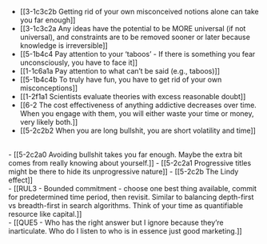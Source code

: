 - [[3-1c3c2b Getting rid of your own misconceived notions alone can take you far enough]]
- [[3-1c3c2a Any ideas have the potential to be MORE universal (if not universal), and constraints are to be removed sooner or later because knowledge is irreversible]]
- [[5-1b4c4 Pay attention to your ‘taboos’ - If there is something you fear unconsciously, you have to face it]]
- [[1-1c6a1a Pay attention to what can’t be said (e.g., taboos)]]
- [[5-1b4c4b To truly have fun, you have to get rid of your own misconceptions]]
- [[1-2f1a1 Scientists evaluate theories with excess reasonable doubt]]
- [[6-2 The cost effectiveness of anything addictive decreases over time. When you engage with them, you will either waste your time or money, very likely both.]]
- [[5-2c2b2 When you are long bullshit, you are short volatility and time]]
<br>
- [[5-2c2a0 Avoiding bullshit takes you far enough. Maybe the extra bit comes from really knowing about yourself.]]
- [[5-2c2a1 Progressive titles might be there to hide its unprogressive nature]]
- [[5-2c2b The Lindy effect]]
<br>
- [[RUL3 - Bounded commitment - choose one best thing available, commit for predetermined time period, then revisit. Similar to balancing depth-first vs breadth-first in search algorithms. Think of your time as quantifiable resource like capital.]]
<br>
- [[QUE5 - Who has the right answer but I ignore because they’re inarticulate. Who do I listen to who is in essence just good marketing.]]
<br>
